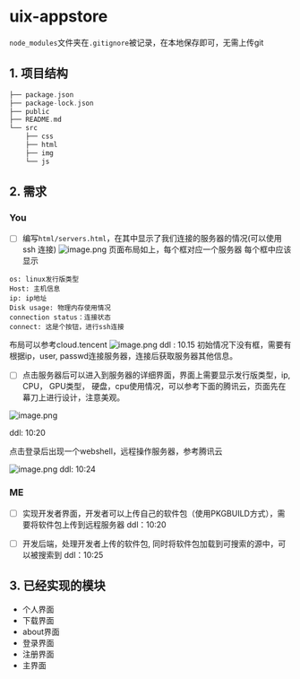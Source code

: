 # uix-appstore

`node_modules`文件夹在`.gitignore`被记录，在本地保存即可，无需上传git

## 1. 项目结构 
```c
├── package.json
├── package-lock.json
├── public
├── README.md
└── src
    ├── css
    ├── html 
    ├── img
    └── js

```

## 2. 需求


### You
- [ ] 编写`html/servers.html`，在其中显示了我们连接的服务器的情况(可以使用ssh 连接)
![image.png](https://s2.loli.net/2022/09/29/Yrf8kRuK5dqp6iA.png)
页面布局如上，每个框对应一个服务器
每个框中应该显示
```shell
os: linux发行版类型
Host: 主机信息
ip: ip地址
Disk usage: 物理内存使用情况
connection status：连接状态
connect: 这是个按钮，进行ssh连接
```
布局可以参考cloud.tencent 
![image.png](https://s2.loli.net/2022/09/29/CPzqlvLxBf2rsye.png)
ddl : 10.15
初始情况下没有框，需要有根据ip，user, passwd连接服务器，连接后获取服务器其他信息。

- [ ] 点击服务器后可以进入到服务器的详细界面，界面上需要显示发行版类型，ip, CPU， GPU类型， 硬盘，cpu使用情况，可以参考下面的腾讯云，页面先在幕刀上进行设计，注意美观。

![image.png](https://s2.loli.net/2022/10/15/tLTHF9qXcvDJGwB.png)

ddl: 10:20


点击登录后出现一个webshell，远程操作服务器，参考腾讯云

![image.png](https://s2.loli.net/2022/10/15/dLafs2ozI79vpQN.png)
ddl: 10:24


### ME

- [ ] 实现开发者界面，开发者可以上传自己的软件包（使用PKGBUILD方式），需要将软件包上传到远程服务器
ddl：10:20

- [ ] 开发后端，处理开发者上传的软件包, 同时将软件包加载到可搜索的源中，可以被搜索到
ddl：10:25


## 3. 已经实现的模块
- 个人界面
- 下载界面
- about界面
- 登录界面
- 注册界面
- 主界面